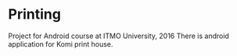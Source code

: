 # Printing
Project for Android course at ITMO University, 2016
There is android application for Komi print house. 
